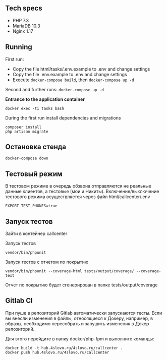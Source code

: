 ## Tech specs
* PHP 7.3
* MariaDB 10.3
* Nginx 1.17

## Running
First run:
* Copy the file html/tasks/.env.example to .env and change settings
* Copy the file .env.example to .env and change settings
* Execute
```docker-compose build```, then ```docker-compose up -d```

Second and further runs: ```docker-compose up -d```

**Entrance to the application container**
```
docker exec -ti tasks bash
```
During the first run install dependencies and migrations
```
composer install
php artisan migrate
```

## Остановка стенда
```docker-compose down```

## Тестовый режим
В тестовом режиме в очередь обзвона отправляются не реальные данные клиентов, а тестовые (мои и Никиты). Включение/выключение тестового режима  осуществляется через файл html/callcenter/.env
```
EXPORT_TEST_PHONES=true
```

## Запуск тестов
Зайти в контейнер callcenter

Запуск тестов
```
vendor/bin/phpunit
```
Запуск тестов с отчетом по покрытию
```
vendor/bin/phpunit --coverage-html tests/output/coverage/ --coverage-text
```
Отчет по покрытию будет сгенерирован в папке tests/output/coverage

## Gitlab CI
При пуше в репозиторий Gitlab автоматически запускаются тесты. Если вы внесли изменения в файлы, относящиеся к Докеру, например, в образы, необходимо пересобрать и запушить изменения в Докер репозиторий.

Для этого перейдите в папку docker/php-fpm и выполните команды:
```
docker build -t hub.4slovo.ru/4slovo.ru/callcenter .
docker push hub.4slovo.ru/4slovo.ru/callcenter
```